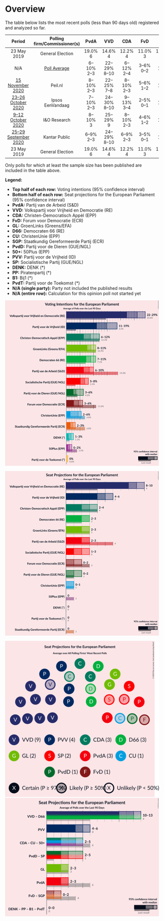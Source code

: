 # Overview

The table below lists the most recent polls (less than 90 days old) registered and analyzed so far.

| Period     | Polling firm/Commissioner(s) | PvdA | VVD | CDA | FvD | GL | D66 | CU | SGP | PvdD | 50+ | PVV | SP | DENK | PP | B1 | PvdT |
|:----------:|:----------------------------:|:--:|:--:|:--:|:--:|:--:|:--:|:--:|:--:|:--:|:--:|:--:|:--:|:--:|:--:|:--:|:--:|
| 23 May 2019 | General Election | 19.0% <br> 6 | 14.6% <br> 4 | 12.2% <br> 4 | 11.0% <br> 3 | 10.9% <br> 3 | 7.1% <br> 2 | 6.8% <br> 1 | 6.8% <br> 1 | 4.0% <br> 1 | 3.9% <br> 1 | 3.5% <br> 0 | 3.4% <br> 0 | 1.1% <br> 0 | 0.2% <br> 0 | 0.0% <br> 0 | 0.0% <br> 0 |
| N/A | [Poll Average](average.html) | 6–10% <br> 2–3 | 22–29% <br> 8–10 | 6–12% <br> 2–4 | 3–6% <br> 0–2 | 8–11% <br> 2–3 | 7–11% <br> 2–3 | 2–6% <br> 0–1 | 2–3% <br> 0 | 3–6% <br> 0–2 | 0–2% <br> 0 | 11–19% <br> 4–6 | 5–8% <br> 1–3 | 1–3% <br> 0 | N/A <br> N/A | N/A <br> N/A | 0% <br> 0 |
| [15 November 2020](2020-11-15-Peilnl.html) | Peil.nl | 8–10% <br> 2–3 | 22–25% <br> 7–8 | 8–10% <br> 2–3 | 5–6% <br> 1–2 | 8–10% <br> 2–3 | 7–9% <br> 2–3 | 4–5% <br> 1–2 | 2–3% <br> 0–1 | 3–4% <br> 0–1 | 0–1% <br> 0 | 15–17% <br> 5–6 | 6–8% <br> 2–3 | 2–3% <br> 0 | N/A <br> N/A | N/A <br> N/A | 0% <br> 0 |
| [23–26 October 2020](2020-10-26-Ipsos.html) | Ipsos <br> EenVandaag | 7–10% <br> 2–3 | 24–30% <br> 8–10 | 9–13% <br> 3–4 | 2–5% <br> 0–1 | 8–11% <br> 2–3 | 7–11% <br> 2–3 | 3–6% <br> 0–2 | 1–3% <br> 0 | 2–5% <br> 0–1 | 1–2% <br> 0 | 11–15% <br> 4–5 | 5–8% <br> 1–3 | 1–2% <br> 0 | N/A <br> N/A | N/A <br> N/A | N/A <br> N/A |
| [9–12 October 2020](2020-10-12-IOResearch.html) | I&O Research | 8–10% <br> 3 | 25–29% <br> 9 | 8–10% <br> 2–3 | 4–6% <br> 1–2 | 8–10% <br> 2–3 | 8–11% <br> 3 | 4–6% <br> 1 | 2–3% <br> 0 | 2–4% <br> 0–1 | 1–2% <br> 0 | 11–14% <br> 4 | 5–7% <br> 2 | 1–2% <br> 0 | N/A <br> N/A | N/A <br> N/A | N/A <br> N/A |
| [25–29 September 2020](2020-09-29-KantarPublic.html) | Kantar Public | 6–9% <br> 2–3 | 24–29% <br> 8–10 | 6–9% <br> 2–3 | 3–5% <br> 0–1 | 8–11% <br> 2–3 | 8–11% <br> 2–3 | 1–3% <br> 0 | 1–3% <br> 0 | 4–7% <br> 1–2 | 1–2% <br> 0 | 15–20% <br> 5–7 | 5–8% <br> 1–3 | 1–3% <br> 0 | N/A <br> N/A | N/A <br> N/A | 0–1% <br> 0 |
| 23 May 2019 | General Election | 19.0% <br> 6 | 14.6% <br> 4 | 12.2% <br> 4 | 11.0% <br> 3 | 10.9% <br> 3 | 7.1% <br> 2 | 6.8% <br> 1 | 6.8% <br> 1 | 4.0% <br> 1 | 3.9% <br> 1 | 3.5% <br> 0 | 3.4% <br> 0 | 1.1% <br> 0 | 0.2% <br> 0 | 0.0% <br> 0 | 0.0% <br> 0 |

Only polls for which at least the sample size has been published are included in the table above.

**Legend:**
+ **Top half of each row:** Voting intentions (95% confidence interval)
+ **Bottom half of each row:** Seat projections for the European Parliament (95% confidence interval)
+ **PvdA:** Partij van de Arbeid (S&D)
+ **VVD:** Volkspartij voor Vrijheid en Democratie (RE)
+ **CDA:** Christen-Democratisch Appèl (EPP)
+ **FvD:** Forum voor Democratie (ECR)
+ **GL:** GroenLinks (Greens/EFA)
+ **D66:** Democraten 66 (RE)
+ **CU:** ChristenUnie (EPP)
+ **SGP:** Staatkundig Gereformeerde Partij (ECR)
+ **PvdD:** Partij voor de Dieren (GUE/NGL)
+ **50+:** 50Plus (EPP)
+ **PVV:** Partij voor de Vrijheid (ID)
+ **SP:** Socialistische Partij (GUE/NGL)
+ **DENK:** DENK (*)
+ **PP:** Piratenpartij (*)
+ **B1:** Bij1 (*)
+ **PvdT:** Partij voor de Toekomst (*)
+ **N/A (single party):** Party not included the published results
+ **N/A (entire row):** Calculation for this opinion poll not started yet


![Graph with voting intentions not yet produced](average.png "Voting Intentions")

![Graph with seats not yet produced](average-seats.png "Seats")

![Graph with seating plan not yet produced](average-seating-plan.png "Seating Plan")
![Graph with coalitions seats not yet produced](average-coalitions-seats.png "Coalitions Seats")

